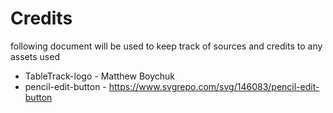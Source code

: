 # Credits
following document will be used to keep track of sources and credits to any assets used

- TableTrack-logo  - Matthew Boychuk
- pencil-edit-button - https://www.svgrepo.com/svg/146083/pencil-edit-button
